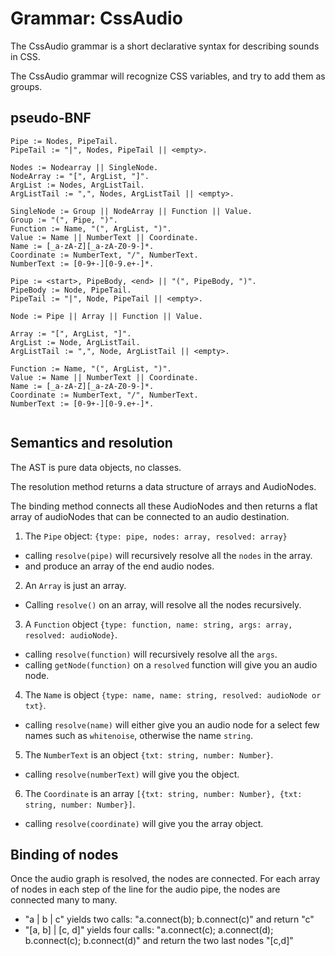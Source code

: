 # Grammar: CssAudio

The CssAudio grammar is a short declarative syntax for describing sounds in CSS.

The CssAudio grammar will recognize CSS variables, and try to add them as groups.

## pseudo-BNF

```
Pipe := Nodes, PipeTail.
PipeTail := "|", Nodes, PipeTail || <empty>.

Nodes := Nodearray || SingleNode.
NodeArray := "[", ArgList, "]".
ArgList := Nodes, ArgListTail.
ArgListTail := ",", Nodes, ArgListTail || <empty>.

SingleNode := Group || NodeArray || Function || Value.
Group := "(", Pipe, ")".
Function := Name, "(", ArgList, ")".
Value := Name || NumberText || Coordinate.
Name := [_a-zA-Z][_a-zA-Z0-9-]*.
Coordinate := NumberText, "/", NumberText.
NumberText := [0-9+-][0-9.e+-]*.
```

```
Pipe := <start>, PipeBody, <end> || "(", PipeBody, ")".
PipeBody := Node, PipeTail.
PipeTail := "|", Node, PipeTail || <empty>.

Node := Pipe || Array || Function || Value.

Array := "[", ArgList, "]".
ArgList := Node, ArgListTail.
ArgListTail := ",", Node, ArgListTail || <empty>.

Function := Name, "(", ArgList, ")".
Value := Name || NumberText || Coordinate.
Name := [_a-zA-Z][_a-zA-Z0-9-]*.
Coordinate := NumberText, "/", NumberText.
NumberText := [0-9+-][0-9.e+-]*.


```

## Semantics and resolution

The AST is pure data objects, no classes.

The resolution method returns a data structure of arrays and AudioNodes.

The binding method connects all these AudioNodes and then returns a flat array of audioNodes that can be connected to an audio destination.

1. The `Pipe` object: `{type: pipe, nodes: array, resolved: array}`
 * calling `resolve(pipe)` will recursively resolve all the `nodes` in the array.
 * and produce an array of the end audio nodes.
 
2. An `Array` is just an array. 
 * Calling `resolve()` on an array, will resolve all the nodes recursively.

3. A `Function` object `{type: function, name: string, args: array, resolved: audioNode}`. 
 * calling `resolve(function)` will recursively resolve all the `args`.
 * calling `getNode(function)` on a `resolved` function will give you an audio node.
 
4. The `Name` is object `{type: name, name: string, resolved: audioNode or txt}`.
 * calling `resolve(name)` will either give you an audio node for a select few names such as `whitenoise`, otherwise the name `string`.

5. The `NumberText` is an object `{txt: string, number: Number}`. 
 * calling `resolve(numberText)` will give you the object.
 
6. The `Coordinate` is an array `[{txt: string, number: Number}, {txt: string, number: Number}]`. 
 * calling `resolve(coordinate)` will give you the array object.
 
## Binding of nodes

Once the audio graph is resolved, the nodes are connected. For each array of nodes in each step of the line for the audio pipe, the nodes are connected many to many. 
 * "a | b | c" yields two calls: "a.connect(b); b.connect(c)" and return "c"
 * "[a, b] | [c, d]"  yields four calls: "a.connect(c); a.connect(d); b.connect(c); b.connect(d)" and return the two last nodes "[c,d]" 

